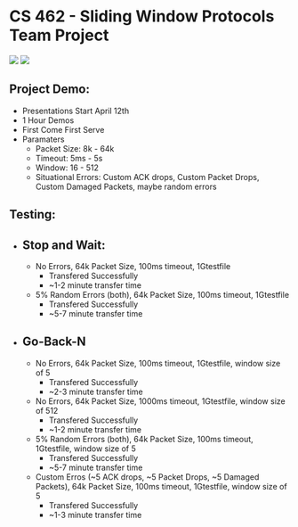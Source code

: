 # CS 462 - Sliding Window Protocols Team Project

<img src="https://img.shields.io/badge/platform-linux-success.svg"> <img src="https://img.shields.io/badge/version-0.6.1-green">

## Project Demo:
- Presentations Start April 12th
- 1 Hour Demos
- First Come First Serve
- Paramaters
  - Packet Size: 8k - 64k
  - Timeout: 5ms - 5s
  - Window: 16 - 512 
  - Situational Errors: Custom ACK drops, Custom Packet Drops, Custom Damaged Packets, maybe random errors
	
## Testing:
- ## Stop and Wait:
  - No Errors, 64k Packet Size, 100ms timeout, 1Gtestfile
    - Transfered Successfully
    - ~1-2 minute transfer time
  - 5% Random Errors (both), 64k Packet Size, 100ms timeout, 1Gtestfile
    - Transfered Successfully
    - ~5-7 minute transfer time
- ## Go-Back-N
  - No Errors, 64k Packet Size, 100ms timeout, 1Gtestfile, window size of 5
    - Transfered Successfully
    - ~2-3 minute transfer time
  - No Errors, 64k Packet Size, 1000ms timeout, 1Gtestfile, window size of 512
    - Transfered Successfully
    - ~1-2 minute transfer time
  - 5% Random Errors (both), 64k Packet Size, 100ms timeout, 1Gtestfile, window size of 5
    - Transfered Successfully
    - ~5-7 minute transfer time
  - Custom Erros (~5 ACK drops, ~5 Packet Drops, ~5 Damaged Packets), 64k Packet Size, 100ms timeout, 1Gtestfile, window size of 5
    - Transfered Successfully
    - ~1-3 minute transfer time
